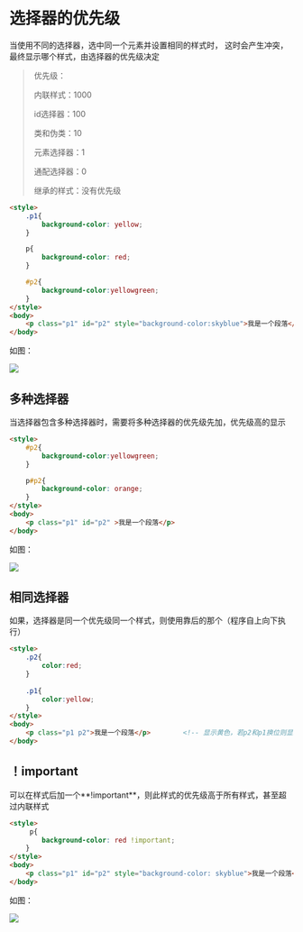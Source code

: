 # 选择器的优先级

  当使用不同的选择器，选中同一个元素并设置相同的样式时，     这时会产生冲突，最终显示哪个样式，由选择器的优先级决定

  

> ​    优先级：
>
> ​     	 内联样式：1000
>
> ​      	id选择器：100
>
> ​     	 类和伪类：10
>
> ​    	  元素选择器：1
>
> ​		  通配选择器：0
>
> ​		  继承的样式：没有优先级



```html
<style>
    .p1{
        background-color: yellow;
    }

    p{
        background-color: red;
    }

    #p2{
        background-color:yellowgreen;
    }
</style>
<body>
    <p class="p1" id="p2" style="background-color:skyblue">我是一个段落</p>
</body>
```

如图：

![](https://i.loli.net/2019/12/14/EcOxzdY7pLPoVCt.png)



## 多种选择器

当选择器包含多种选择器时，需要将多种选择器的优先级先加，优先级高的显示

```html
<style>
    #p2{
        background-color:yellowgreen;
    }

    p#p2{
        background-color: orange;
    }
</style>
<body>
    <p class="p1" id="p2" >我是一个段落</p>
</body>
```

如图：

![](https://i.loli.net/2019/12/14/OXHQW4x3e9GZ6Ef.png)



## 相同选择器

如果，选择器是同一个优先级同一个样式，则使用靠后的那个（程序自上向下执行）

```html
<style>
    .p2{
        color:red;
    }
    
    .p1{
        color:yellow;
    }
</style>
<body>
    <p class="p1 p2">我是一个段落</p>        <!-- 显示黄色，若p2和p1换位则显示红色  -->
</body>
```



## ！important

可以在样式后加一个**!important**，则此样式的优先级高于所有样式，甚至超过内联样式

```html
<style>
	 p{
        background-color: red !important;
    }
</style>
<body>
    <p class="p1" id="p2" style="background-color: skyblue">我是一个段落</p>
</body>
```

如图：

![](https://i.loli.net/2019/12/14/gvkPy3lbjaIJsKR.png)